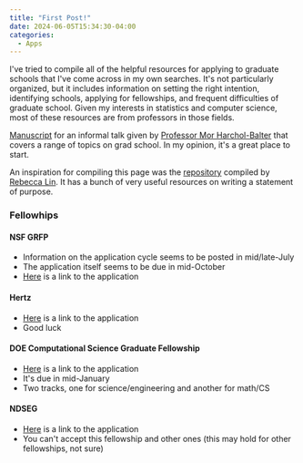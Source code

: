 ```yaml
--- 
title: "First Post!" 
date: 2024-06-05T15:34:30-04:00 
categories:
  - Apps
--- 
```


I've tried to compile all of the helpful resources for applying to graduate schools that I've come across in my own searches. It's not particularly organized, but it includes information on setting the right intention, identifying schools, applying for fellowships, and frequent difficulties of graduate school. Given my interests in statistics and computer science, most of these resources are from professors in those fields. 

[Manuscript](https://www.cs.cmu.edu/~harchol/gradschooltalk.pdf) for an informal talk given by [Professor Mor Harchol-Balter](https://www.cs.cmu.edu/~harchol/) that covers a range of topics on grad school. In my opinion, it's a great place to start. 

An inspiration for compiling this page was the [repository](https://rebeccayelin.github.io/resources.html) compiled by [Rebecca Lin](https://rebeccayelin.github.io/). It has a bunch of very useful resources on writing a statement of purpose. 

### Fellowhips 

#### NSF GRFP 
- Information on the application cycle seems to be posted in mid/late-July 
- The application itself seems to be due in mid-October 
- [Here](https://www.research.gov/grfp/Login.do) is a link to the application 

#### Hertz 
- [Here](https://www.hertzfoundation.org/the-fellowship/) is a link to the application 
- Good luck 

#### DOE Computational Science Graduate Fellowship 
- [Here](https://www.krellinst.org/csgf/) is a link to the application 
- It's due in mid-January 
- Two tracks, one for science/engineering and another for math/CS 

#### NDSEG 
- [Here](https://ndseg.sysplus.com/) is a link to the application 
- You can't accept this fellowship and other ones (this may hold for other fellowships, not sure)